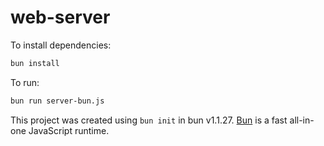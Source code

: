 # web-server

To install dependencies:

```bash
bun install
```

To run:

```bash
bun run server-bun.js
```

This project was created using `bun init` in bun v1.1.27. [Bun](https://bun.sh) is a fast all-in-one JavaScript runtime.
